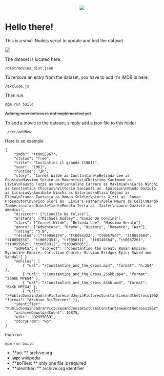 <p align="center">
  <a href="https://cinedantan.com">
    <img src="https://cinedantan.com/logo192.png" />
  </a>
</p>

# Hello there!

This is a small Nodejs script to update and test the dataset

![](https://cdn.cinedantan.com/github/you-might-like.png)

The dataset is located here: 

    /dist/movies_dist.json

To remove an entry from the dataset, you have to add it's IMDB id here: 

    /exclude.js

Than run 

    npm run build

~~Adding new entries is not implemented yet~~

To add a movie to the dataset, simply add a json file to this folder

	./src/addNew

Here is an example

    {
        "imdb": "tt0055867",
        "status": "free",
        "title": "Costantino il grande (1961)",
        "year": "1961",
        "runtime": "2h",
        "story": "Cornel Wilde as Constantine\nBelinda Lee as Fausta\nMassimo Serato as Maxentius\nChristine Kaufmann as Livia\nFausto Tozzi as Hadrian\nTino Carraro as Maximian\nCarlo Ninchi as Constantius Chlorus\nVittorio Sanipoli as  Apuleius\nNando Gazzolo as Licinius\nAnnibale Ninchi as Galarius\nElisa Cegani as Elena\nFranco Fantasia as Roman Soldier\nLoris Gizzi as  Roman Prosecutor\nEnrico Glori as  Livia's Father\nJole Mauro as Celi\nNando Tamberlani as Diocletian\nRenato Terra as  Jailer\nLauro Gazzolo as Amodius",
        "director": ["Lionello De Felice"],
        "writers": ["Michael Audley", "Ennio De Concini"],
        "stars": ["Cornel Wilde", "Belinda Lee", "Massimo Serato"],
        "genre": ["Adventure", "Drama", "History", "Romance", "War"],
        "rating": "5.9",
        "related": ["tt0056174", "tt0054422", "tt0057547", "tt0052604", "tt0056556", "tt0052351", "tt0050311", "tt0140364", "tt0037263", "tt0055962", "tt0058312", "tt0049005"],
        "aoMeta": { "subject": ["Constantine the Great; Roman Empire; Byzantine Empire; Christian Church; Milvian Bridge; Epic; Sword and Sandal"] },
        "aoFiles": [
            { "url": "/Constantine_and_the_Cross.mp4", "format": "h.264" },
            { "url": "/Constantine_and_the_Cross_256kb.mp4", "format": "256Kb MPEG4" },
            { "url": "/Constantine_and_the_Cross_64kb.mp4", "format": "64Kb MPEG4" },
            { "url": "/PublicDomainJadranPicturesandJoniaPicturesConstantineandtheCross1962_archive.torrent", "format": "Archive BitTorrent" }],
        "identifier": "PublicDomainJadranPicturesandJoniaPicturesConstantineandtheCross1962",
        "archiveDownloadCount": 19875,
        "wiki": "Q2995039",
        "storyFrom": "wp"
    }

than run

	npm run build

- **ao: ** archive.org
- **wp:** wikipedia
- **aoFiles: ** only one file is required
- **identifier: **  archive.org identifier


